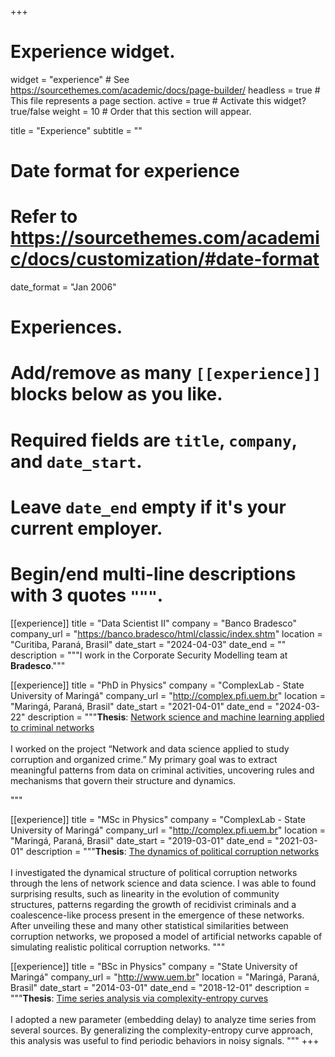 +++
# Experience widget.
widget = "experience"  # See https://sourcethemes.com/academic/docs/page-builder/
headless = true  # This file represents a page section.
active = true  # Activate this widget? true/false
weight = 10  # Order that this section will appear.

title = "Experience"
subtitle = ""

# Date format for experience
#   Refer to https://sourcethemes.com/academic/docs/customization/#date-format
date_format = "Jan 2006"

# Experiences.
#   Add/remove as many `[[experience]]` blocks below as you like.
#   Required fields are `title`, `company`, and `date_start`.
#   Leave `date_end` empty if it's your current employer.
#   Begin/end multi-line descriptions with 3 quotes `"""`.

[[experience]]
  title = "Data Scientist II"
  company = "Banco Bradesco"
  company_url = "https://banco.bradesco/html/classic/index.shtm"
  location = "Curitiba, Paraná, Brasil"
  date_start = "2024-04-03"
  date_end = ""
  description = """I work in the Corporate Security Modelling team at **Bradesco**."""

[[experience]]
  title = "PhD in Physics"
  company = "ComplexLab - State University of Maringá"
  company_url = "http://complex.pfi.uem.br"
  location = "Maringá, Paraná, Brasil"
  date_start = "2021-04-01"
  date_end = "2024-03-22"
  description = """**Thesis**: [Network science and machine learning applied to criminal networks](https://alvarofrancomartins.com/uploads/tese_de_doutorado.pdf)<br><br> I worked on the project “Network and data science applied to study corruption and organized crime.” My primary goal was to extract meaningful patterns from data on criminal activities, uncovering rules and mechanisms that govern their structure and dynamics.<p>"""

[[experience]]
  title = "MSc in Physics"
  company = "ComplexLab - State University of Maringá"
  company_url = "http://complex.pfi.uem.br"
  location = "Maringá, Paraná, Brasil"
  date_start = "2019-03-01"
  date_end = "2021-03-01"
  description = """**Thesis**: [The dynamics of political corruption networks](https://alvarofrancomartins.com/uploads/dinamica_redes_corrupcao.pdf) <br><br>I investigated the dynamical structure of political corruption networks through the lens of network science and data science. I was able to found surprising results, such as linearity in the evolution of community structures, patterns regarding the growth of recidivist criminals and a coalescence-like process present in the emergence of these networks. After unveiling these and many other statistical similarities between corruption networks, we proposed a model of artificial networks capable of simulating realistic political corruption networks. """

[[experience]]
  title = "BSc in Physics"
  company = "State University of Maringá"
  company_url = "http://www.uem.br"
  location = "Maringá, Paraná, Brasil"
  date_start = "2014-03-01"
  date_end = "2018-12-01"
  description = """**Thesis**: [Time series analysis via complexity-entropy curves](https://alvarofrancomartins.com/uploads/analise_series_temporais.pdf) <br><br>I adopted a new parameter (embedding delay) to analyze time series from several sources. By generalizing the complexity-entropy curve approach, this analysis was useful to find periodic behaviors in noisy signals. """
+++
